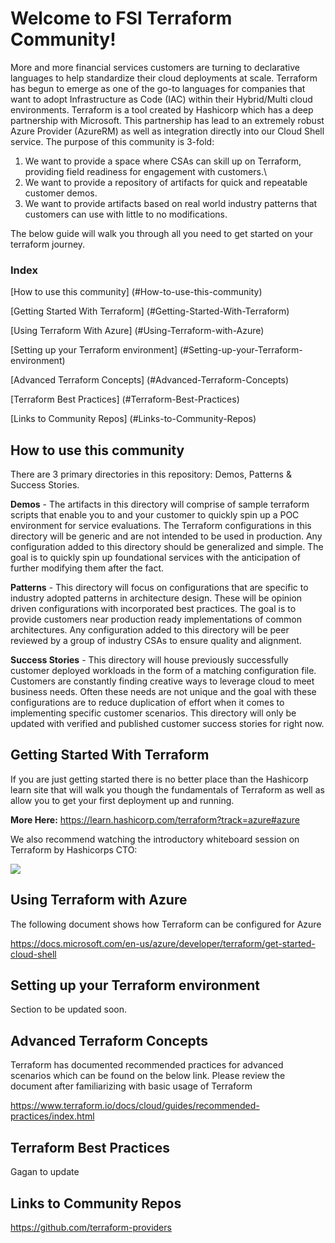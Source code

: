 # Welcome to FSI Terraform Community!

More and more financial services customers are turning to declarative languages to help standardize their cloud deployments at scale. Terraform has begun to emerge as one of the go-to languages for companies that want to adopt Infrastructure as Code (IAC) within their Hybrid/Multi cloud environments. Terraform is a tool created by Hashicorp which has a deep partnership with Microsoft. This partnership has lead to an extremely robust Azure Provider (AzureRM) as well as integration directly into our Cloud Shell service. The purpose of this community is 3-fold:

1) We want to provide a space where CSAs can skill up on Terraform, providing field readiness for engagement with customers.\
2) We want to provide a repository of artifacts for quick and repeatable customer demos.
3) We want to provide artifacts based on real world industry patterns that customers can use with little to no modifications.

The below guide will walk you through all you need to get started on your terraform journey.

### Index
[How to use this community] (#How-to-use-this-community)

[Getting Started With Terraform] (#Getting-Started-With-Terraform)

[Using Terraform With Azure] (#Using-Terraform-with-Azure)

[Setting up your Terraform environment] (#Setting-up-your-Terraform-environment)

[Advanced Terraform Concepts] (#Advanced-Terraform-Concepts)

[Terraform Best Practices] (#Terraform-Best-Practices)

[Links to Community Repos] (#Links-to-Community-Repos)

## How to use this community
There are 3 primary directories in this repository: Demos, Patterns & Success Stories. 

**Demos** - The artifacts in this directory will comprise of sample terraform scripts that enable you to and your customer to quickly spin up a POC environment for service evaluations. The Terraform configurations in this directory will be generic and are not intended to be used in production. Any configuration added to this directory should be generalized and simple. The goal is to quickly spin up foundational services with the anticipation of further modifying them after the fact. 

**Patterns** - This directory will focus on configurations that are specific to industry adopted patterns in architecture design. These will be opinion driven configurations with incorporated best practices. The goal is to provide customers near production ready implementations of common architectures. Any configuration added to this directory will be peer reviewed by a group of industry CSAs to ensure quality and alignment.

**Success Stories** - This directory will house previously successfully customer deployed workloads in the form of a matching configuration file. Customers are constantly finding creative ways to leverage cloud to meet business needs. Often these needs are not unique and the goal with these configurations are to reduce duplication of effort when it comes to implementing specific customer scenarios. This directory will only be updated with verified and published customer success stories for right now. 

## Getting Started With Terraform
If you are just getting started there is no better place than the Hashicorp learn site that will walk you though the fundamentals of Terraform as well as allow you to get your first deployment up and running.

**More Here:** https://learn.hashicorp.com/terraform?track=azure#azure

We also recommend watching the introductory whiteboard session on Terraform by Hashicorps CTO:

[![](http://img.youtube.com/vi/h970ZBgKINg/0.jpg)](http://www.youtube.com/watch?v=h970ZBgKINg "Introduction to HashiCorp Terraform with Armon Dadgar")

## Using Terraform with Azure

The following document shows how Terraform can be configured for Azure

https://docs.microsoft.com/en-us/azure/developer/terraform/get-started-cloud-shell

## Setting up your Terraform environment

Section to be updated soon.
## Advanced Terraform Concepts

Terraform has documented recommended practices for advanced scenarios which can be found on the below link. Please review the document after familiarizing with basic usage of Terraform

https://www.terraform.io/docs/cloud/guides/recommended-practices/index.html

## Terraform Best Practices

Gagan to update

## Links to Community Repos

https://github.com/terraform-providers


